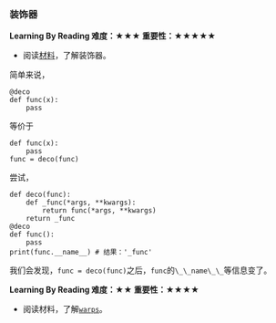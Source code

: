 ### 装饰器

**Learning By Reading 难度：★★★ 重要性：★★★★★**

- 阅读[材料](http://www.cnblogs.com/Jerry-Chou/archive/2012/05/23/python-decorator-explain.html)，了解装饰器。

简单来说，
```
@deco
def func(x):
    pass
```
等价于
```
def func(x):
    pass
func = deco(func)
```

尝试，
```
def deco(func):
    def _func(*args, **kwargs):
	    return func(*args, **kwargs)
    return _func
@deco
def func():
    pass
print(func.__name__) # 结果：'_func'
```
我们会发现，`func = deco(func)`之后，`func`的`\_\_name\_\_`等信息变了。

**Learning By Reading 难度：★★ 重要性：★★★★**

- 阅读材料，了解[`warps`](http://blog.csdn.net/hqzxsc2006/article/details/50337865)。
